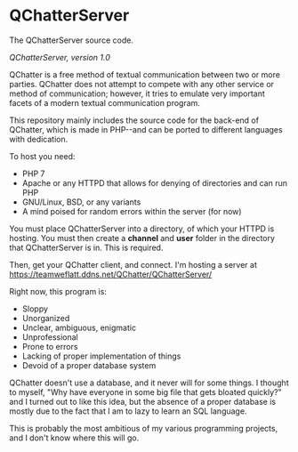 # QChatterServer
The QChatterServer source code.

*QChatterServer, version 1.0*

QChatter is a free method of textual communication between two or more parties. QChatter does not attempt to compete with any other service or method of communication; however, it tries to emulate very important facets of a modern textual communication program.

This repository mainly includes the source code for the back-end of QChatter, which is made in PHP--and can be ported to different languages with dedication.


To host you need:

 - PHP 7
 - Apache or any HTTPD that allows for denying of directories and can run PHP
 - GNU/Linux, BSD, or any variants
 - A mind poised for random errors within the server (for now)
 
 You must place QChatterServer into a directory, of which your HTTPD is hosting. You must then create a **channel** and **user** folder in the directory that QChatterServer is in. This is required.

Then, get your QChatter client, and connect. I'm hosting a server at https://teamweflatt.ddns.net/QChatter/QChatterServer/


Right now, this program is:

 - Sloppy
 - Unorganized
 - Unclear, ambiguous, enigmatic
 - Unprofessional
 - Prone to errors
 - Lacking of proper implementation of things
 - Devoid of a proper database system
 
 QChatter doesn't use a database, and it never will for some things. I thought to myself, "Why have everyone in some big file that gets bloated quickly?" and I turned out to like this idea, but the absence of a proper database is mostly due to the fact that I am to lazy to learn an SQL language.

This is probably the most ambitious of my various programming projects, and I don't know where this will go.

 
